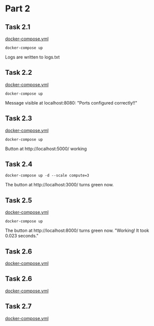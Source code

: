 # Part 2

## Task 2.1

[docker-compose.yml](https://github.com/mshroom/DevOpsWithDocker/blob/master/part2/task-2-1/docker-compose.yml)

`docker-compose up`

Logs are written to logs.txt

## Task 2.2

[docker-compose.yml](https://github.com/mshroom/DevOpsWithDocker/blob/master/part2/task-2-2/docker-compose.yml)

`docker-compose up`

Message visible at localhost:8080: "Ports configured correctly!!"

## Task 2.3

[docker-compose.yml](https://github.com/mshroom/DevOpsWithDocker/blob/master/part2/task-2-3/docker-compose.yml)

`docker-compose up`

Button at http://localhost:5000/ working

## Task 2.4

`docker-compose up -d --scale compute=3`

The button at http://localhost:3000/ turns green now.

## Task 2.5

[docker-compose.yml](https://github.com/mshroom/DevOpsWithDocker/blob/master/part2/task-2-5/docker-compose.yml)

`docker-compose up`

The button at http://localhost:8000/ turns green now. "Working! It took 0.023 seconds."

## Task 2.6

[docker-compose.yml](https://github.com/mshroom/DevOpsWithDocker/blob/master/part2/task-2-6/docker-compose.yml)

## Task 2.6

[docker-compose.yml](https://github.com/mshroom/DevOpsWithDocker/blob/master/part2/task-2-7/docker-compose.yml)

## Task 2.7

[docker-compose.yml](https://github.com/mshroom/DevOpsWithDocker/blob/master/part2/task-2-7/docker-compose.yml)




